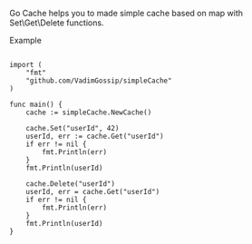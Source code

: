 Go Cache helps you to made simple cache based on map with Set\Get\Delete functions.

Example

```package main

import (
	"fmt"
    "github.com/VadimGossip/simpleCache"
)

func main() { 
	cache := simpleCache.NewCache()

	cache.Set("userId", 42)
	userId, err := cache.Get("userId")
	if err != nil {
		fmt.Println(err)
	}
	fmt.Println(userId)

	cache.Delete("userId")
	userId, err = cache.Get("userId")
	if err != nil {
		fmt.Println(err)
	}
	fmt.Println(userId)
}